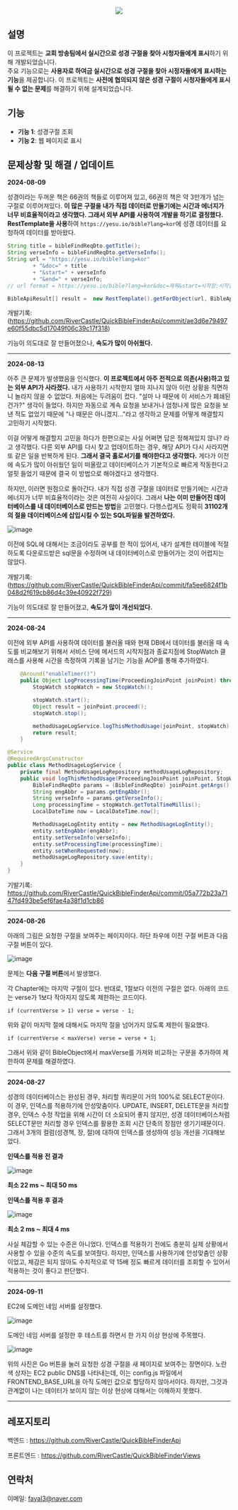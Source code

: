 <p align='center'>
    <img src="https://capsule-render.vercel.app/api?type=waving&height=150&color=gradient&text=Quick%20Bible%20Finder%20and%20Displayer&fontSize=53&fontAlignY=54&textBg=false&animation=twinkling"/>
</p>

## 설명

이 프로젝트는 **교회 방송팀에서 실시간으로 성경 구절을 찾아 시청자들에게 표시**하기 위해 개발되었습니다.  
주요 기능으로는 **사용자로 하여금 실시간으로 성경 구절을 찾아 시정자들에게 표시하는 기능**을 제공합니다. 이 프로젝트는 **사전에 협의되지 않은 성경 구절이 시청자들에게 표시될 수 없는 문제**를 해결하기 위해 설계되었습니다.


## 기능

- **기능 1**: 성경구절 조회
- **기능 2**: 웹 페이지로 표시


## 문제상황 및 해결 / 업데이트

**2024-08-09**

성경이라는 두꺼운 책은 66권의 책들로 이루어져 있고, 66권의 책은 약 3만개가 넘는 구절로 이루어져있다. **이 많은 구절을 내가 직접 데이터로 만들기에는 시간과 에너지가 너무 비효율적이라고 생각했다. 그래서 외부 API를 사용하여 개발을 하기로 결정했다.** **RestTemplate을 사용**하여 `https://yesu.io/bible?lang=kor`에 성경 데이터를 요청하여 데이터를 받아왔다. 
```java
String title = bibleFindReqDto.getTitle();
String verseInfo = bibleFindReqDto.getVerseInfo();
String url = "https://yesu.io/bible?lang=kor"
        + "&doc=" + title
        + "&start=" + verseInfo
        + "&end=" + verseInfo;
// url format = https://yesu.io/bible?lang=kor&doc=제목&start=시작장:시작절&end=끝장:끝절

BibleApiResult[] result =  new RestTemplate().getForObject(url, BibleApiResult[].class);
```
개발기록: (https://github.com/RiverCastle/QuickBibleFinderApi/commit/ae3d6e79497e60f55dbc5d17049f06c39c17f318)

기능이 의도대로 잘 만들어졌으나, **속도가 많이 아쉬웠다.**


---


**2024-08-13**

아주 큰 문제가 발생했음을 인식했다. **이 프로젝트에서 아주 전적으로 의존(사용)하고 있는 외부 API가 사라졌다.** 내가 사용하기 시작한지 얼마 지나지 않아 이런 상황을 직면하니 놀라지 않을 수 없었다. 처음에는 두려움이 컸다. "설마 나 때문에 이 서비스가 폐쇄된건가?" 생각이 들었다. 하지만 자동으로 계속 요청을 보내거나 엄청나게 많은 요청을 보낸 적도 없었기 때문에 "나 때문은 아니겠지..."라고 생각하고 문제를 어떻게 해결할지 고민하기 시작했다. 

이걸 어떻게 해결할지 고민을 하다가 한편으로는 사실 어쩌면 답은 정해져있지 않나? 라고 생각했다. 다른 외부 API를 다시 찾고 업데이트하는 경우, 해당 API가 다시 사라지면 또 같은 일을 반복하게 된다. **그래서 결국 홀로서기를 해야한다고 생각했다.** 게다가 이전에 속도가 많이 아쉬웠던 일이 떠올랐고 데이터베이스가 기본적으로 빠르게 작동한다고 얼핏 들었기 때문에 결국 이 방법으로 해야겠다고 생각했다.

하지만, 이러면 원점으로 돌아간다. 내가 직접 성경 구절을 데이터로 만들기에는 시간과 에너지가 너무 비효율적이라는 것은 여전히 사실이다. 그래서 **나는 이미 만들어진 데이터베이스를 내 데이터베이스로 만드는 방법**을 고민했다. 다행스럽게도 정확히 **31102개의 절을 데이터베이스에 삽입시킬 수 있는 SQL파일을 발견하였다.** 

![image](https://github.com/user-attachments/assets/5b9011de-1b66-4eb4-ba62-e923644102f4)

이전에 SQL에 대해서는 조금이라도 공부를 한 적이 있어서, 내가 설계한 테이블에 적절하도록 다운로드받은 sql문을 수정하며 내 데이터베이스로 만들어가는 것이 어렵지는 않았다. 

개발기록: (https://github.com/RiverCastle/QuickBibleFinderApi/commit/fa5ee6824f1b048d2f619cb86d4c39e40922f729)

기능이 의도대로 잘 만들어졌고, **속도가 많이 개선되었다.**

---


**2024-08-24**

이전에 외부 API를 사용하여 데이터를 불러올 때와 현재 DB에서 데이터를 불러올 때 속도를 비교해보기 위해서 서비스 단에 메서드의 시작지점과 종료지점에 StopWatch 클래스를 사용해 시간을 측정하여 기록을 남기는 기능을 AOP를 통해 추가하였다. 

```java
    @Around("enableTimer()")
    public Object LogProcessingTime(ProceedingJoinPoint joinPoint) throws Throwable {
        StopWatch stopWatch = new StopWatch();

        stopWatch.start();
        Object result = joinPoint.proceed();
        stopWatch.stop();

        methodUsageLogService.logThisMethodUsage(joinPoint, stopWatch);
        return result;
    }
```

```java
@Service
@RequiredArgsConstructor
public class MethodUsageLogService {
    private final MethodUsageLogRepository methodUsageLogRepository;
    public void logThisMethodUsage(ProceedingJoinPoint joinPoint, StopWatch stopWatch) {
        BibleFindReqDto params = (BibleFindReqDto) joinPoint.getArgs()[0]; // 메서드의 파라미터(성경 구절 정보)을 요청했는지 함께 기록
        String engAbbr = params.getEngAbbr();
        String verseInfo = params.getVerseInfo();
        Long processingTime = stopWatch.getTotalTimeMillis();
        LocalDateTime now = LocalDateTime.now();

        MethodUsageLogEntity entity = new MethodUsageLogEntity();
        entity.setEngAbbr(engAbbr);
        entity.setVerseInfo(verseInfo);
        entity.setProcessingTime(processingTime);
        entity.setWhenRequested(now);
        methodUsageLogRepository.save(entity);
    }
}
```

기발기록: https://github.com/RiverCastle/QuickBibleFinderApi/commit/05a772b23a7147fd493be5ef6fae4a38f1d1cb86

---

**2024-08-26**

아래의 그림은 요청한 구절을 보여주는 페이지이다. 하단 좌우에 이전 구절 버튼과 다음 구절 버튼이 있다. 

![image](https://github.com/user-attachments/assets/df696029-57b7-41d5-8a56-362cc26e9fd1)

문제는 **다음 구절 버튼**에서 발생했다. 

각 Chapter에는 마지막 구절이 있다. 반대로, 1절보다 이전의 구절은 없다. 아래의 코드는 verse가 1보다 작아지지 않도록 제한하는 코드이다.

```
if (currentVerse > 1) verse = verse - 1;
```

위와 같이 마지막 절에 대해서도 마지막 절을 넘어가지 않도록 제한이 필요했다.

```
if (currentVerse < maxVerse) verse = verse + 1;
```

그래서 위와 같이 BibleObject에서 maxVerse를 가져와 비교하는 구문을 추가하여 제한하여 문제를 해결하였다. 


---

**2024-08-27**

성경의 데이터베이스는 완성된 경우, 처리할 쿼리문이 거의 100%로 SELECT문이다. 이 경우, 인덱스를 적용하기에 안성맞춤이다. UPDATE, INSERT, DELETE문을 처리할 경우, 인덱스 수정 작업을 위해 시간이 더 소요되어 좋지 않지만, 성경 데이터베이스처럼 SELECT문만 처리할 경우 인덱스를 활용한 조회 시간 단축의 장점만 생기기때문이다. 그래서 3개의 컬럼(성경책, 장, 절)에 대하여 인덱스를 생성하여 성능 개선을 기대해보았다. 

**인덱스를 적용 전 결과**

![image](https://github.com/user-attachments/assets/09f998f9-9d45-47d5-8414-6a85542d0aa1)

**최소 22 ms ~ 최대 50 ms**



**인덱스를 적용 후 결과**

![image](https://github.com/user-attachments/assets/469bfb04-3210-40e6-8938-13139dea881e)

**최소 2 ms ~ 최대 4 ms**


사실 체감할 수 있는 수준은 아니었다. 인덱스를 적용하기 전에도 충분히 실제 상황에서 사용할 수 있을 수준의 속도를 보여줬다. 하지만, 인덱스를 사용하기에 안성맞춤인 상황이었고, 체감은 되지 않아도 수치적으로 약 15배 정도 빠르게 데이터를 조회할 수 있어서 적용하는 것이 좋다고 판단했다.

---

**2024-09-11**

EC2에 도메인 네임 서버를 설정했다. 

![image](https://github.com/user-attachments/assets/383401bf-dc61-4fb7-9211-3562863db8ce)

도메인 네임 서버를 설정한 후 테스트를 하면서 한 가지 이상 현상에 주목했다. 

![image](https://github.com/user-attachments/assets/cab3237d-1420-4564-a0ab-20e801c0c742)

위의 사진은 Go 버튼을 눌러 요청한 성경 구절을 새 페이지로 보여주는 장면이다. 노란색 상자는 EC2 public DNS를 나타내는데, 이는 config.js 파일에서 FRONTEND_BASE_URL을 아직 도메인 값으로 할당하지 않아서이다. 하지만, 그것과 관계없이 나는 데이터가 보이지 않는 이상 현상에 대해서는 이해하지 못했다. 



---
## 레포지토리
백엔드 :
https://github.com/RiverCastle/QuickBibleFinderApi


프론트엔드 :
https://github.com/RiverCastle/QuickBibleFinderViews


## 연락처
이메일: fayal3@naver.com


